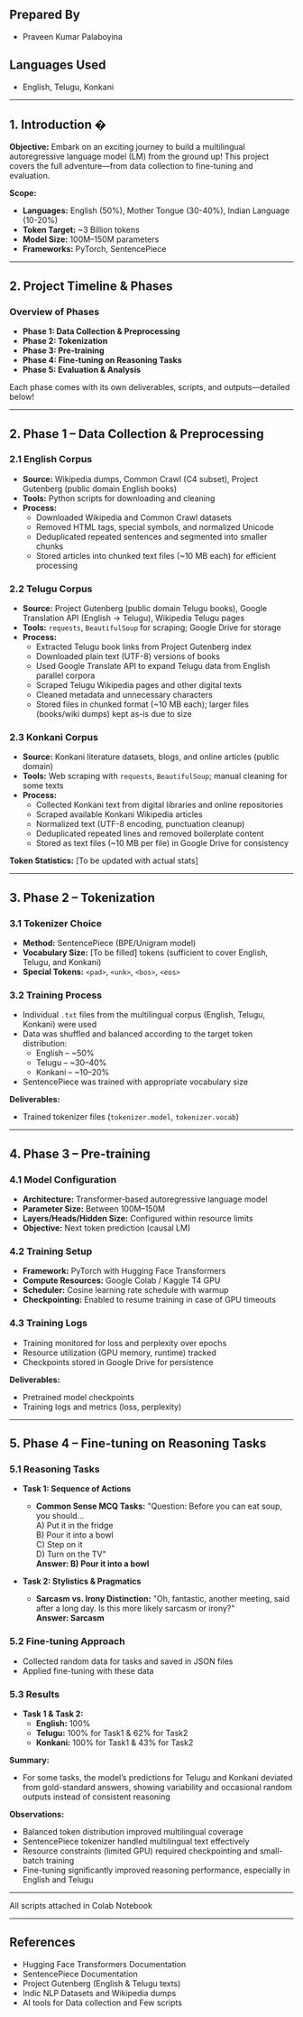 ## Prepared By
- Praveen Kumar Palaboyina 

## Languages Used
- English, Telugu, Konkani

---

## 1. Introduction �
**Objective:** Embark on an exciting journey to build a multilingual autoregressive language model (LM) from the ground up! This project covers the full adventure—from data collection to fine-tuning and evaluation.

**Scope:**
- **Languages:** English (50%), Mother Tongue (30-40%), Indian Language (10-20%)
- **Token Target:** ~3 Billion tokens
- **Model Size:** 100M–150M parameters
- **Frameworks:** PyTorch, SentencePiece

---

## 2. Project Timeline & Phases 
### Overview of Phases
- **Phase 1: Data Collection & Preprocessing**
- **Phase 2: Tokenization**
- **Phase 3: Pre-training**
- **Phase 4: Fine-tuning on Reasoning Tasks**
- **Phase 5: Evaluation & Analysis**

Each phase comes with its own deliverables, scripts, and outputs—detailed below!

---

## 2. Phase 1 – Data Collection & Preprocessing 
### 2.1 English Corpus
- **Source:** Wikipedia dumps, Common Crawl (C4 subset), Project Gutenberg (public domain English books)
- **Tools:** Python scripts for downloading and cleaning
- **Process:**
  - Downloaded Wikipedia and Common Crawl datasets
  - Removed HTML tags, special symbols, and normalized Unicode
  - Deduplicated repeated sentences and segmented into smaller chunks
  - Stored articles into chunked text files (~10 MB each) for efficient processing

### 2.2 Telugu Corpus
- **Source:** Project Gutenberg (public domain Telugu books), Google Translation API (English → Telugu), Wikipedia Telugu pages
- **Tools:** `requests`, `BeautifulSoup` for scraping; Google Drive for storage
- **Process:**
  - Extracted Telugu book links from Project Gutenberg index
  - Downloaded plain text (UTF-8) versions of books
  - Used Google Translate API to expand Telugu data from English parallel corpora
  - Scraped Telugu Wikipedia pages and other digital texts
  - Cleaned metadata and unnecessary characters
  - Stored files in chunked format (~10 MB each); larger files (books/wiki dumps) kept as-is due to size

### 2.3 Konkani Corpus
- **Source:** Konkani literature datasets, blogs, and online articles (public domain)
- **Tools:** Web scraping with `requests`, `BeautifulSoup`; manual cleaning for some texts
- **Process:**
  - Collected Konkani text from digital libraries and online repositories
  - Scraped available Konkani Wikipedia articles
  - Normalized text (UTF-8 encoding, punctuation cleanup)
  - Deduplicated repeated lines and removed boilerplate content
  - Stored as text files (~10 MB per file) in Google Drive for consistency

**Token Statistics:** [To be updated with actual stats]

---

## 3. Phase 2 – Tokenization 
### 3.1 Tokenizer Choice
- **Method:** SentencePiece (BPE/Unigram model)
- **Vocabulary Size:** [To be filled] tokens (sufficient to cover English, Telugu, and Konkani)
- **Special Tokens:** `<pad>`, `<unk>`, `<bos>`, `<eos>`

### 3.2 Training Process
- Individual `.txt` files from the multilingual corpus (English, Telugu, Konkani) were used
- Data was shuffled and balanced according to the target token distribution:
  - English – ~50%
  - Telugu – ~30–40%
  - Konkani – ~10–20%
- SentencePiece was trained with appropriate vocabulary size

**Deliverables:**
- Trained tokenizer files (`tokenizer.model`, `tokenizer.vocab`)

---

## 4. Phase 3 – Pre-training 
### 4.1 Model Configuration
- **Architecture:** Transformer-based autoregressive language model
- **Parameter Size:** Between 100M–150M
- **Layers/Heads/Hidden Size:** Configured within resource limits
- **Objective:** Next token prediction (causal LM)

### 4.2 Training Setup
- **Framework:** PyTorch with Hugging Face Transformers
- **Compute Resources:** Google Colab / Kaggle T4 GPU
- **Scheduler:** Cosine learning rate schedule with warmup
- **Checkpointing:** Enabled to resume training in case of GPU timeouts

### 4.3 Training Logs
- Training monitored for loss and perplexity over epochs
- Resource utilization (GPU memory, runtime) tracked
- Checkpoints stored in Google Drive for persistence

**Deliverables:**
- Pretrained model checkpoints
- Training logs and metrics (loss, perplexity)

---

## 5. Phase 4 – Fine-tuning on Reasoning Tasks 
### 5.1 Reasoning Tasks
- **Task 1: Sequence of Actions**
  - **Common Sense MCQ Tasks:** "Question: Before you can eat soup, you should...  
    A) Put it in the fridge  
    B) Pour it into a bowl  
    C) Step on it  
    D) Turn on the TV"  
    **Answer: B) Pour it into a bowl**

- **Task 2: Stylistics & Pragmatics**
  - **Sarcasm vs. Irony Distinction:** "Oh, fantastic, another meeting, said after a long day. Is this more likely sarcasm or irony?"  
    **Answer: Sarcasm**

### 5.2 Fine-tuning Approach
- Collected random data for tasks and saved in JSON files
- Applied fine-tuning with these data

### 5.3 Results
- **Task 1 & Task 2:**
  - **English:** 100%
  - **Telugu:** 100% for Task1 & 62% for Task2
  - **Konkani:** 100% for Task1 & 43% for Task2

**Summary:**
- For some tasks, the model’s predictions for Telugu and Konkani deviated from gold-standard answers, showing variability and occasional random outputs instead of consistent reasoning

**Observations:**
- Balanced token distribution improved multilingual coverage
- SentencePiece tokenizer handled multilingual text effectively
- Resource constraints (limited GPU) required checkpointing and small-batch training
- Fine-tuning significantly improved reasoning performance, especially in English and Telugu

---

All scripts attached in Colab Notebook

---

## References 
- Hugging Face Transformers Documentation
- SentencePiece Documentation
- Project Gutenberg (English & Telugu texts)
- Indic NLP Datasets and Wikipedia dumps
- AI tools for Data collection and Few scripts
